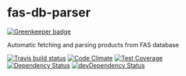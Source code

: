 # fas-db-parser

[![Greenkeeper badge](https://badges.greenkeeper.io/FAS/fas-db-parser.svg?token=67f878538e82ce00d529dd72a1bb22ddb693f9b910cc56e5f28ee279ebc92e63)](https://greenkeeper.io/)

Automatic fetching and parsing products from FAS database

[![Travis build status](http://img.shields.io/travis/FAS/fas-db-parser.svg?style=flat)](https://travis-ci.org/FAS/fas-db-parser)
[![Code Climate](https://codeclimate.com/github/FAS/fas-db-parser/badges/gpa.svg)](https://codeclimate.com/github/FAS/fas-db-parser)
[![Test Coverage](https://codeclimate.com/github/FAS/fas-db-parser/badges/coverage.svg)](https://codeclimate.com/github/FAS/fas-db-parser)
[![Dependency Status](https://david-dm.org/FAS/fas-db-parser.svg)](https://david-dm.org/FAS/fas-db-parser)
[![devDependency Status](https://david-dm.org/FAS/fas-db-parser/dev-status.svg)](https://david-dm.org/FAS/fas-db-parser#info=devDependencies)
